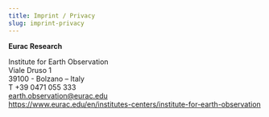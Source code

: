 ```yaml
---
title: Imprint / Privacy
slug: imprint-privacy
---
```


**Eurac Research**

Institute for Earth Observation<br />
Viale Druso 1<br />
39100 - Bolzano – Italy<br />
T +39 0471 055 333<br />
earth.observation@eurac.edu<br />
https://www.eurac.edu/en/institutes-centers/institute-for-earth-observation
